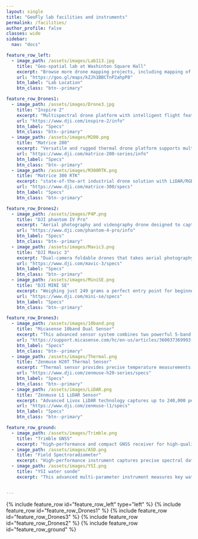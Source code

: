 ```yaml
---
layout: single
title: "GeoFly lab facilities and instruments"
permalink: /facilities/
author_profile: false
classes: wide
sidebar:
  nav: "docs"

feature_row_left:
  - image_path: /assets/images/Lab113.jpg
    title: "Geo-spatial lab at Washinton Square Hall"
    excerpt: "Browse more drone mapping projects, including mapping of an African American village, the Florida coastal area, hydrology BMP management, and the Serpent Mound archaeological site."
    url: "https://goo.gl/maps/kZJh1BBCTnP2ahpP8"
    btn_label: "Lab Location"
    btn_class: "btn--primary"

feature_row_Drones1:
  - image_path: /assets/images/Drone3.jpg
    title: "Inspire 2"
    excerpt: "Multispectral drone platform with intelligent flight features. 27 minutes flight time"
    url: "https://www.dji.com/inspire-2/info"
    btn_label: "Specs"
    btn_class: "btn--primary"
  - image_path: /assets/images/M200.png
    title: "Matrice 200"
    excerpt: "Versatile and rugged thermal drone platform supports multiple payload configurations. 38 minutes flight time"
    url: "https://www.dji.com/matrice-200-series/info"
    btn_label: "Specs"
    btn_class: "btn--primary"
  - image_path: /assets/images/M300RTK.png
    title: "Matrice 300 RTK"
    excerpt: "state-of-the-art industrial drone solution with LiDAR/RGB aerial mapping capabilities. 55-minute maximum flight time"
    url: "https://www.dji.com/matrice-300/specs"
    btn_label: "Specs"
    btn_class: "btn--primary"

feature_row_Drones2:
  - image_path: /assets/images/P4P.png
    title: "DJI phantom IV Pro"
    excerpt: "Aerial photography and videography drone designed to capture stunning images and breathtaking footage"
    url: "https://www.dji.com/phantom-4-pro/info"
    btn_label: "Specs"
    btn_class: "btn--primary"
  - image_path: /assets/images/Mavic3.png
    title: "DJI Mavic 3"
    excerpt: "Dual-camera foldable drones that takes aerial photography and videography to new heights"
    url: "https://www.dji.com/mavic-3/specs"
    btn_label: "Specs"
    btn_class: "btn--primary"
  - image_path: /assets/images/MiniSE.png
    title: "DJI MINI SE"
    excerpt: "Weighing just 249 grams a perfect entry point for beginners and educationnal use alike."
    url: "https://www.dji.com/mini-se/specs"
    btn_label: "Specs"
    btn_class: "btn--primary"

feature_row_Drones3:
  - image_path: /assets/images/10band.png
    title: "Micasense 10band Dual Sensor"
    excerpt: "This advanced sensor system combines two powerful 5-band sensors, capturing high-resolution imagery across ten spectral bands, including visible light, near-infrared, and red edge. "
    url: "https://support.micasense.com/hc/en-us/articles/360037369993-RedEdge-MX-Dual-Camera-System-Integration-Guide"
    btn_label: "Specs"
    btn_class: "btn--primary"
  - image_path: /assets/images/Thermal.png
    title: "Zenmuse H20T Thermal Sensor"
    excerpt: "Thermal sensor provides precise temperature measurements to identify heat signatures and monitor infrastructure efficiently. "
    url: "https://www.dji.com/zenmuse-h20-series/specs"
    btn_label: "Specs"
    btn_class: "btn--primary"
  - image_path: /assets/images/LiDAR.png
    title: "Zenmuse L1 LiDAR Sensor"
    excerpt: "Advanced Livox LiDAR technology captures up to 240,000 points per second, enabling the generation of accurate, high-density point clouds for forestry and infrastructure inspection"
    url: "https://www.dji.com/zenmuse-l1/specs"
    btn_label: "Specs"
    btn_class: "btn--primary"

feature_row_ground:
  - image_path: /assets/images/Trimble.png
    title: "Trimble GNSS"
    excerpt: "high-performance and compact GNSS receiver for high-quality, location-based data collection and management"
  - image_path: /assets/images/ASD.png
    title: "Field Spectroradiometer"
    excerpt: "High-performance instrument captures precise spectral data across a wide wavelength range"
  - image_path: /assets/images/YSI.png
    title: "YSI water sonde"
    excerpt: "This advanced multi-parameter instrument measures key water quality parameters such as temperature, conductivity, dissolved oxygen, pH, turbidity, and more"


---
```

{% include feature_row id="feature_row_left" type="left" %}
{% include feature_row id="feature_row_Drones1" %}
{% include feature_row id="feature_row_Drones3" %}
{% include feature_row id="feature_row_Drones2" %}
{% include feature_row id="feature_row_ground" %}











